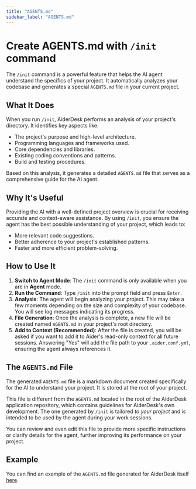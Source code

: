 ```yaml
---
title: "AGENTS.md"
sidebar_label: "AGENTS.md"
---
```


# Create AGENTS.md with `/init` command

The `/init` command is a powerful feature that helps the AI agent understand the specifics of your project. It automatically analyzes your codebase and generates a special `AGENTS.md` file in your current project.

## What It Does

When you run `/init`, AiderDesk performs an analysis of your project's directory. It identifies key aspects like:

- The project's purpose and high-level architecture.
- Programming languages and frameworks used.
- Core dependencies and libraries.
- Existing coding conventions and patterns.
- Build and testing procedures.

Based on this analysis, it generates a detailed `AGENTS.md` file that serves as a comprehensive guide for the AI agent.

## Why It's Useful

Providing the AI with a well-defined project overview is crucial for receiving accurate and context-aware assistance. By using `/init`, you ensure the agent has the best possible understanding of your project, which leads to:

- More relevant code suggestions.
- Better adherence to your project's established patterns.
- Faster and more efficient problem-solving.

## How to Use It

1.  **Switch to Agent Mode**: The `/init` command is only available when you are in **Agent** mode.
2.  **Run the Command**: Type `/init` into the prompt field and press `Enter`.
3.  **Analysis**: The agent will begin analyzing your project. This may take a few moments depending on the size and complexity of your codebase. You will see log messages indicating its progress.
4.  **File Generation**: Once the analysis is complete, a new file will be created named `AGENTS.md` in your project's root directory.
5.  **Add to Context (Recommended)**: After the file is created, you will be asked if you want to add it to Aider's read-only context for all future sessions. Answering "Yes" will add the file path to your `.aider.conf.yml`, ensuring the agent always references it.

## The `AGENTS.md` File

The generated `AGENTS.md` file is a markdown document created specifically for the AI to understand your project. It is stored at the root of your project.

This file is different from the `AGENTS.md` located in the root of the AiderDesk application repository, which contains guidelines for AiderDesk's own development. The one generated by `/init` is tailored *to your project* and is intended to be used by the agent during your work sessions.

You can review and even edit this file to provide more specific instructions or clarify details for the agent, further improving its performance on your project.

## Example

You can find an example of the `AGENTS.md` file generated for AiderDesk itself [here](https://github.com/hotovo/aider-desk/blob/main/.aider-desk/rules/AGENTS.md).
